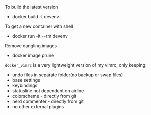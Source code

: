 
To build the latest version
- docker build -t devenv .

To get a new container with shell
- docker run -it --rm devenv

Remove dangling images
- docker image prune


`docker_vimrc` is a very lightweight version of my vimrc, only keeping:
- undo files in separate folder(no backup or swap files)
- base settings
- keybindings
- statusline not dependent on airline
- colorscheme - directly from git
- nerd commenter - directly from git
- no other external plugins
